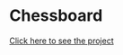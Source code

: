 # Chessboard


[Click here to see the project](https://mehmetcakir1.github.io/Chessboard--Basic-HTML-CSS--/
)
